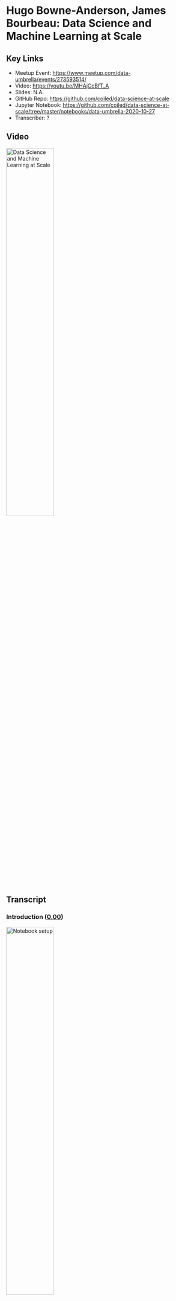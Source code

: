 # Hugo Bowne-Anderson, James Bourbeau:  Data Science and Machine Learning at Scale

## Key Links
- Meetup Event:  https://www.meetup.com/data-umbrella/events/273593514/
- Video:  https://youtu.be/MHAjCcBfT_A
- Slides:  N.A.
- GitHub Repo:  https://github.com/coiled/data-science-at-scale
- Jupyter Notebook:  https://github.com/coiled/data-science-at-scale/tree/master/notebooks/data-umbrella-2020-10-27 
- Transcriber:  ?

## Video
<a href="http://www.youtube.com/watch?feature=player_embedded&v=MHAjCcBfT_A" target="_blank">
  <img src="http://img.youtube.com/vi/MHAjCcBfT_A/0.jpg"
       alt="Data Science and Machine Learning at Scale" width="50%" />
</a>
    
## Transcript

### Introduction (<a href='https://youtu.be/MHAjCcBfT_A'>0.00</a>)

<a href="https://youtu.be/MHAjCcBfT_A?t=1">
  <img src="https://github.com/CeeThinwa/event-transcripts/blob/patch-1/images/v16/v16t0.00.JPG"
       alt="Notebook setup" width="50%" /></a>

**Reshama**:

Okay - hello and welcome to Data Umbrella's webinar for October; so I'm just going to go over the agenda, I'm going to do a brief introduction then there will be the workshop by Hugo and James and you can ask questions along the way in the chat or - actually the best place to ask questions is the Q&A and there's an option to upvote as well. So yeah; asking the Q&A - if you happen to post it on the chat by mistake I can also transfer it over to Q&A so that would be fine too and this webinar is being recorded.

Briefly about me: I am a statistician and data scientist and I am the founder of Data Umbrella; I am on a lot of platforms as @reshamas so feel free to follow me on Twitter and LinkedIn. We have a code of conduct; we're dedicated to providing a harassment-free experience for everyone; thank you for helping to make this a welcoming, friendly professional community for all and this code of conduct applies to the chat as well. So our mission is to provide an inclusive community for underrepresented persons in data science and we are an all-volunteer-run organization.

You can support Data Umbrella by doing the following things: you can follow our code of conduct and keep our community a place where everybody wants to keep coming to, you can donate to our open collective and that helps to pay meet-up dues and other operational costs and you can check out this link here on GitHub - we have this new initiative where all the videos are being transcribed and... so it's to make them more accessible - so we take the YouTube videos and we put the raw there and so we've had a number of volunteers help us transcribe it; so feel free to check out this link and maybe if you do this video, maybe the two speakers will follow you on Twitter; I can't promise anything but it's possible.

Data Umbrella has a job board and it's at jobs.dataumbrella.org and once this gets started I'll put some links in the chat. The job that we are highlighting today is the machine learning engineer job by Development Seed and Development Seed is based in Washington DC and Lisbon, Portugal and they do - I'm going to go to the next slide - what they do is they're doing social good work and so they're doing for instance, mapping elections from Afghanistan to the U.S, analyzing public health and economic data from Palestine to Illinois and leading the strategy and development behind data for World Bank and some other organizations and I will share a link to their job posting in the chat as well as soon as I finish this brief introduction.

Check out our website for resources - there's a lot of resources on learning Python and R, also for contributing to open source, also for guides on accessibility and responsibility and allyship. We have a monthly newsletter that goes out towards the end of the month and it has information on our upcoming events - we have two great events coming up in November and December on open source so subscribe to our newsletter to be in the know. We are on all social media platforms as Data Umbrella; Meetup is the best place to join to find out about upcoming events, our website has resources, follow us on Twitter, we also share a lot of information on LinkedIn, and if you want to subscribe to our YouTube channel we record all of our talks and post them there within about a week of the talk so it's a good way to get information.

Okay and now we are ready to get started. So I will hand it over to - put myself on mute - and I will hand it over to Hugo and James and let you take over.

**Hugo:**

Thank you all for joining I just want to thank Reshama, Christina and and everyone else who tire - all the tireless effort that - that goes into putting these meet-ups and these online sessions together. I think one thing I want to say is actually the last in-person workshop I gave - either at the end of February or early March was Data Umbrella's inaugural tutorial and meetup if I recall correctly - on Bayesian thinking and hacker statistics and simulation and that type of stuff, so it's just wonderful to be back particularly with my colleague and friend James. We're building really cool distributed data science products at Coiled - we'll say a bit about that but we'll do some introductions in a bit.

### How to access and set up notebooks used in the webinar (<a href='https://youtu.be/MHAjCcBfT_A?t=300'>05:00</a>)

<a href="https://youtu.be/MHAjCcBfT_A?t=300">
  <img src="https://github.com/CeeThinwa/event-transcripts/blob/patch-1/images/v16/v16t05.00.JPG"
       alt="Notebook setup" width="50%" /></a>
       
**Hugo:**

I just wanted to get you all accustomed to - it was February, thank you Reshama. We're working with Jupyter notebooks in a GitHub repository - the repository is pinned to the top of the chat. This is what it looks like (scrolling down the repository homepage) - these are all the files; this is the file system.

Now we use something called Binder which is a project, out of and related to Project - Project Jupyter which provides infrastructure to run notebooks without any local installs. So there are two ways you can you can code along on this tutorial; the first is - and i won't get you to do this yet - is to launch Binder. The reason I won't get you to do that yet is because once you launch it we have 10 minutes to start coding or the Binder session times out - I've been burnt by that before, actually several times - I'm surprised I even remembered it this time. The other thing you can do is install everything locally by cloning the repository, downloading Anaconda, creating a Conda environment - if you haven't done that, I suggest you do not do that now - and you launch - launch the Binder. James is going to start by telling us a few things about about Dask and distributed computing in general.

My question for you James is: if we get people to launch this now, will we get to execute a cell - code cell in 10 minutes?

**James:**

I would... let's hold off for now maybe..

**Hugo:**

Yep.

**James:**

Maybe I'll indicate when we should launch Binder.

**Hugo:**

Okay, fantastic.

**James:**

Cool um and just for reference -

**Hugo:**

So -

**James:**

What I'm looking at right now is the GitHub repository on your browser...

**Hugo:**

Yes.

**James:**

Okay.

**Hugo:**
Exactly. So I will not launch Binder now - I will not get you to now... I've - I'm doing this locally... (highlights notebook located in `localhost` onscreen) and we see that I'm in notebook zero, and if you want to actually have a look at this notebook before launching Binder, it's in the (highlights notebook location in GitHub onscreen) *Notebooks Data Umbrella...* subdirectory  (clicks notebook location in GitHub onscreen) and it's (highlights notebook location in GitHub onscreen) notebook zero and we're going to hopefully make it through the overview then (highlights notebook location in GitHub onscreen) chatting about Dask - Dask *delayed* and - and (highlights notebook location onscreen) *dataframe* and (highlights notebook location onscreen) *machine learning*.

Great so we have... Hashim has said you could open in VS Code as well; you could - I mean, that would require all your local installs and that type of stuff as well but we're to introduce me and James; we work at Coiled where we build products for distributed computing infrastructure. As we'll see one of the big problems with like bursting to the cloud is all the like Kubernetes, AWS, Docker stuff, so we build a one-click host of deployments for Dask but for data science and machine learning in general. James maintains Dask along with Matt - Matt Rocklin who created Dask with a team - people who were working with Continuum, Anaconda at the time - and James is a software engineer at Coiled and I run Data science evangelism, Marketing, work on a bunch of product stuff as well, wear a bunch of different hats occasionally; there are many ways to think about distributed compute and how to do it in Python. We're going to present - hey James, you're muted -

**James:**

I'm taking it I went away based on what I see in the chat...

**Hugo:**

You did, you did but now we're back; I've introduced you, I've introduced me, I've mentioned that there are many ways to do distributed compute in the Python ecosystem and we'll be
chatting about one called Dask and maybe I'll pass to you in a second but I'll say one thing that I really like about - my background isn't in distributed compute my background's in
Pythonic data science. When thinking about bursting to larger data sets and larger models, there are a variety of options. The thing that took me, attracted me to Dask - originally.
I saw Cameron's note  "The ghosts in the machine aren't playing nice tonight I think that ain't that the truth" - is that Dask plays so nicely with the entire Py data ecosystem so as we'll see if you want to write Dask code for dataframes - Dask DataFrames - it really mimics your Pandas code; same with Numpy, same with Scikit-learn - okay? And the other thing is Dask essentially runs the Python code under the hood so your mental model of what's happening is - actually corresponds to the code being executed. Okay.. now I'd like to pass over to James but it looks like he's disappeared again -

**James:**

I'm still here if you can hear me, I've just turned my camera off.

**Hugo:**

Oh yeah! Okay great.

**James:**

I'm gonna turn my camera... hopefully that will help, yeah -

**Hugo:**

And I might do, do the same for bandwidth, bandwidth issues so if you want to jump in and talk about Dask at a high level, I'm sharing my screen and we can scroll through (scrolls through notebook located at `localhost`).

### An overview of Dask (<a href='https://youtu.be/MHAjCcBfT_A?t=590'>09:50</a>)

<a href="https://youtu.be/MHAjCcBfT_A?t=590">
  <img src="https://github.com/CeeThinwa/event-transcripts/blob/patch-1/images/v16/v16t09.50.JPG"
       alt="Notebook setup" width="50%" /></a>

**James:**

Yeah that sounds great. So that's sort of - a nutshell - you can think of it as being composed of two main... well, components.

<a href="https://youtu.be/MHAjCcBfT_A?t=610">
  <img src="https://github.com/CeeThinwa/event-transcripts/blob/patch-1/images/v16/v16t10.10.JPG"
       alt="Dask components" width="50%" /></a>

The first we call collections; these are the user interfaces that you use to actually construct a computation you would like to compute in parallel or on distributed hardware. There are a few different interfaces that Dask implements... for instance, there's Dask Array for doing nd array computations, there's Dask DataFrame for working with tabular data... you can think of those as like - Dask Array as a parallel version of Numpy, Dask DataFrame as a parallel version of Pandas and so on. There are also a couple other interfaces that we'll be talking about; Dask delayed for instance - we'll talk about that today - we'll also talk about the Futures API; those are sort of for lower level custom algorithms, in sort of paralyzing existing - existing code. The main takeaway is that there are several sort of familiar APIs that Dask implements and that we'll use today to actually construct your computation. So that's the first part of Dask - it is these Dask collections - you then take these collections, set up your steps for your computation and then pass them off to the second component which are Dask schedulers and these will actually go through and execute your computation potentially in parallel.

There are two flavors of schedulers that Dask offers. The first - is a - are called single machine schedulers and these just take advantage of your local hardware they will spin up a a local thread or process pool and start submitting tasks in your computation to to be executed in parallel either on multiple threads or multiple processes. There's also a distributed scheduler - or maybe a better term for... would actually be called the advanced scheduler because it works well on a single machine but it also scales out to multiple machines, so for instance as you'll see later we will actually spin up a  distributed scheduler that has workers on remote machines on AWS so you can actually scale out beyond your local resources like say what's on your laptop. (Scrolls through notebook located at `localhost`) Kind of scrolling down then to the image of the cluster we can see the main components of the distributed scheduler -

**Hugo:**

And James, I might get people to spin up the Binder now because we're going to execute codes-

**James:**

Yeah... now is a good point. Yep -

**Hugo:**

So just - here's a quick break point before you know... a teaser for schedulers and what's happening there. I'll ask you to - in the repository there's also the link to the binder; click on launch binder (right-clicks the link), i'm going to open it in a new tab and what this will create is an environment in which you can just execute the code in - in the notebooks okay... (displays the opened tab at *mybinder.org* where `coiled/data-science-at-scale/master` repository is loading) so hopefully by the time we've gotten - gone through this section, this will be ready to start executing code. So if everyone wants to do that - to code along... otherwise just watch - or if you're running things locally, also cool; thanks James.

#### An illustration of a distributed scheduler (<a href='https://youtu.be/MHAjCcBfT_A?t=780'>13:00</a>)

<a href="https://youtu.be/MHAjCcBfT_A?t=780">
  <img src="https://github.com/CeeThinwa/event-transcripts/blob/patch-1/images/v16/v16t13.04.JPG"
       alt="Scheduler" width="50%" /></a>

**James:**

Yeah, yeah no problem, thank you. So - so yeah, looking at the image for the distributed scheduler; we're not gonna have time to go into the... a lot of detail about the distributed scheduler in this workshop so - but we do want to provide at least a high level overview of the, the different parts and components of the distributed scheduler.

So the first part I want to talk about is in the diagram what's labeled as a client. So this is the user facing entry point to a cluster; so um wherever you are running your python session... that could be in a jupiter lab session - like we are here, that could be in a python script somewhere... you will create and instantiate a client object that connects to the second component which is the Dask scheduler.

So each Dask cluster has a single scheduler in it that sort of keeps track of all of the state - for all of the - the state of your cluster and all the tasks you'd like to compute; so from your client you might start submitting tasks to the cluster... the scheduler will receive those tasks and compute things like all the dependencies needed for that task like say you're implementing - you say you want to compute Task C, but that actually requires first you have to compute Task B and Task A - like there are some dependency structures there; it'll compute those dependencies as well as keep track of them. It'll also communicate with all the workers to understand what worker is working on which task and as space frees up on the workers it will start farming out new tasks to compute to the workers.

So in this particular diagram there are three Dask distributed workers here; however, you can have as you can have thousands of workers if you'd like. So the workers are the things that actually compute the tasks. They also store the results of your tasks and then serve them back to you in the client. The scheduler basically manages all the state needed to perform the computations and you submit tasks from the client. So that's sort of a quick whirlwind tour of the different components for the distributed scheduler and at this point I think it'd be great to actually see - see some of this in action... Hugo, would you like to take over?

### Dask in action (<a href='https://youtu.be/MHAjCcBfT_A?t=915'>15:14</a>)

<a href="https://youtu.be/MHAjCcBfT_A?t=915">
  <img src="https://github.com/CeeThinwa/event-transcripts/blob/patch-1/images/v16/v16t15.23.JPG"
       alt="Dask in action" width="50%" /></a>

**Hugo:**

Absolutely. Thank you for that wonderful introduction to Dask and and the schedulers in particular and we are going to see that with Dask in action. I'll just note that this tab in which I launched the binder, is up and running - if you're going to execute code here, click on *notebooks*, click on *data umbrella* and then go to the *overview* notebook and you can drag around (drags one of the three dashboards displayed). We'll see the utility of these - these dashboards in a second but you can, you know drag your stuff around to - to make - you know, however you want to - want to structure it and then you can execute code in here. I'm not going to do that,  I'm going to do this locally at the moment (opens notebook at `localhost`); but just to see Dask in action to begin with, I'm going to - I'm actually going to restart kernel and clear my outputs - so I'm going to import from Dask distributed, the client, the - sorry the other thing I wanted to mention is we made a decision around content for this.

We do have a notebook that we - we love to teach on schedulers but we decided to switch it out for machine learning for this workshop in particular; we are teaching a similar although distinct workshop at PyData Global so we may see some of you there in which we'll be going more in depth into schedulers as well, so if you want to check that out definitely do so. We instantiate the client which as James mentioned is kind of what we work with as the user to submit our code. So that will take - take a few seconds... okay it's got a port in use so it's going - going elsewhere. What I'll just first get you to notice is that it tells us where our dashboard is - and we'll see those tools in a second - tells us about our cluster that we have four workers, eight cores, between eight and nine gigs(gigabytes) of - of RAM... okay?

Now this is something I really love about Dask, all the diagnostic tools - if I click on the little Dask thing here (clicks on the Dask icon in the leftmost panel) and (navigates to the binder) we've modified the binder so that - that exists there as well. We can see (clicks on the Dask icon) - i'll hit search (clicks on search icon within the pop-up menu from the Dask icon) and it should - (search result displays the same port as the port that is the output from the scheduler on the notebook) that now corresponds to the - the scheduler. Now i want to look at the task stream (clicks on the `TASK STREAM` button within the pop-up menu from the Dask icon, placing the Dask Task Stream dashboard to the right) which will tell us in real time what's happening; i also want to look at the (clicks on the `CLUSTER MAP` button within the pop-up menu from the Dask icon, placing the Dask Cluster Map dashboard just below the Dask Task Stream dashboard that is positioned to the right) cluster map.

So we see here - this is already really cool - we've got all of our workers around here (moves cursor around a small dashboard below the Dask icon pop-up menu) and our scheduler - scheduler there and when we start doing some compute we'll actually see information flowing between these... and the other thing maybe... I'll yeah... I'll include a little progress (clicks on the `PROGRESS` button within the pop-up menu from the Dask icon, placing the Dask Progress dashboard to the right of the Dask Cluster Map dashboard) and that can be an alternate tab to... ask... I'm wondering perhaps I also want to include something about the workers (clicks on the `WORKERS` button within the pop-up menu from the Dask icon, placing the Dask Workers dashboard between the Dask Cluster Map and the Dask Progress dashboards).

Yeah, okay... great. So we've got a bunch of stuff that's - that's pretty interesting there and so the next thing I'm going to do... we've got a little utility file (highlights code cell containing `%run prep.py -d flights`) which downloads some of the data and this is - what it does is if you're in Binder it downloads a subset of the data; if you're anywhere else it downloads a larger set. For this particular example we're dealing with a small data set - you see the utility of Dask and distributed compute when it generalizes to larger data sets, but for pedagogical purposes we're going to sit with a smaller data set so that we can actually run - run the code: there's a trade-off there. So actually, that was already downloaded it seems but you should all see it download... I'm actually going to run that in the binder just to - you should start seeing `Downloading nyc flights dataset... done`, `Extracting`... `Creating json data` etc.

Okay now what we're going to do is we're going to read in this data as a Dask DataFrame - and what I want you to notice is that it - really, the Dask code mimics Pandas code,  so instead of `pd.read_csv()` we've got `dd.read_csv()`. We've got, you know, this is the file path - the first argument; we're doing some parse date, setting some data types... okay? We've got a little  wild card regular expression there to - to join - to do a bunch of them... and then we're performing a `groupby`... okay? So we're grouping by the origin of these flights - flight data, we're looking at the the mean departure delay group(ed) by origin... the - the one difference i want to make clear is that in Dask we need a `.compute()` method; that's because Dask performs lazy computation - it won't actually do anything, because you don't want it to do anything on really large data sets until you explicitly tell it - tell it to compute.

So i'm going to execute this now (runs code cell) and we should see some information transfer between the scheduler and the workers and we should see tasks starting - starting to be done, okay? So moment of truth... fantastic (code cell displays output, the clusters show lines moving among them, the task stream creates a sort of bar graph and the code cell stops running) so we call this a pew pew plot because we see pew! pew! pew! We saw a bunch of data transfer happening between them (the clusters)... these are all our calls and we can see tasks happening... it tells us what tasks there are. We can see that most of the time was spent reading reading CSVs (highlights `read csv` in task graph), then we have some groupbys on chunks and - and that type of stuff (highlights task in task graph). So that's a really nice diagnostic tool to see what most of your work is - is actually doing under Dask Workers you can see memory used, `CPU use`, more fine-grained examples there. So I - I'd love to know if, in the Q&A, I'm going to ask... Were you able to execute this code?... and if you were in Binder just a thumb up, a vote would be - no - would be fantastic; much appreciated.

So as we've mentioned I just wanted to say a few things about tutorial goals: the goal is to cover the basics of Dask and distributed compute; we'd love for you to walk away with an understanding of when to use it, when to not, what it has to offer; we're going to be covering the basics of Dask Delayed, which, although not immediately applicable to data science, provides a wonderful framework for thinking about Dask - how Dask works and understanding how it works under the hood; then we're going to go into Dask DataFrames and then machine learning hopefully. Due to the technical considerations with... we've got less time than - than we thought we would but we'll definitely do the best we can. We may have less time to do exercises - so we've had two people who were able to execute this code... if you - if you tried to execute it in Binder and were not able to, perhaps post that in the Q&A - but we also have several exercises and I'd like you to take a minute just to do this exercise.

The i- I'm not asking you to do this because I want to know if you're able to print `hello world` - I'm essentially asking you to do it so you get a sense of how these exercises work. So if you can take 30 seconds to print `hello world` then we'll - we'll move on after that, so just take 30 seconds now - and it seems like we have a few more people who were able to execute code which - which was great... okay, fantastic. So you will put your solution there for some reason I have an extra cell here so i'm just going to clip that (deletes blank code cell) and to see a solution uh i'll just get you to execute this cell (highlights a code cell containing `%load solutions/overview.py`) and it provides the solution and then we can execute it and compare it to the the output of what you had, okay? 'Hello world.'

### Working directly from the cloud with Coiled (<a href='https://youtu.be/MHAjCcBfT_A?t=1401'>23:21</a>)

<a href="https://youtu.be/MHAjCcBfT_A?t=1401">
  <img src="https://github.com/CeeThinwa/event-transcripts/blob/patch-1/images/v16/v16t23.23.JPG"
       alt="Working with Coiled" width="50%" /></a>

**Hugo:**

So as as we saw, I've done all this locally, you may have done it on Binder... there is an option to work directly from the cloud and I'll - I'll take you through this - there are many ways to do this. As I mentioned we're working on one way with Coiled and I'll explain the rationale behind that in - in a second but I'll show you how easy it is to get a cluster up and running on - on AWS without even interacting with AWS for free, for example; you can follow along by signing into Coiled cloud. To be clear, this is not a necessity and it does involve you signing up to our product, so i just wanted to be absolutely transparent about that; it does not involve any credit card information or anything along those lines and in my opinion it does give a really nice example of how to run stuff on the cloud. To do so you can sign in at <a href='https://cloud.coiled.io/'>cloud.coiled.io</a> you can also `pip install coiled` and then do authentication; you can also spin up this - this hosted Coiled notebook (clicks <a href='https://cloud.coiled.io/jobs/coiled/quickstart'>link</a> on notebook), so I'm going to spin that up now and I'm going to post that here... actually yep, I'm gonna post that in the chat if you - let me get this right - if you've - if you've never logged in to Coiled before it'll ask you to sign up using Gmail or GitHub so feel free to do that if you'd like; if not that's also also cool, but I just wanted to be explicit uh about that.

The reason I want to do this is to show how Dask can be leveraged to do work on really large data sets; so you will recall that i had between eight and nine gigs of RAM on my local system - oh wow Anthony says, "On iPad, unable to execute on Binder," incredible... I don't have a strong sense of how Binder works on iPad; I do know that I was able to - to check - to use a binder on my iPhone several years ago on my way to Scipy doing code review for someone - for Eric Maher i think, for what that - that's worth... but back to this, we have this NYC taxi dataset which is over 10 gigs - it won't even - I can't even store that in local memory - I don't have enough RAM to store that. So we do need, either to do it locally in an out of core mode of some sort or we can we can burst to the cloud - and we're actually going to burst to the cloud using - using coiled; so the notebook is running here (navigates to the Coiled page) for me and - but - I'm actually gonna do it from my local - local notebook (navigates to JupyterLab loading the notebook hosted in Coiled) but you'll see... and once again feel free to code along here... it's spinning up a notebook and James who is - is my co-instructor here is to be - I'm, I'm so grateful all the work is done on our notebooks in Coiled - you can launch the cluster here and then analyze the entire... over 10 gigs of data there... I'm going to do it here (navigates to the notebbok in `localhost`).

So to do that, I import Coiled and then I import the Dask distributed stuff (highlights code cell) and then I can create my own software environment (highlights next code cell), cluster configuration (highlights next code cell) - I'm not going to do that because the standard Coiled cluster configuration software environment (highlights next code cell) works. Now i'm going to spin up a cluster (highlights and runs next code cell) and instantiate a client.

Now because we're spinning up a cluster in - in the cloud, it'll take - it'll take - a minute - a minute or two... enough time to make a cup of coffee but it's also enough time for me to just talk a bit about why this is important and there are a lot of a lot of good - good people working on - on similar things... but part of the motivation here is that if you want to... you don't always want to do distributed data science, okay? First I'd ask you to look at - instead of using Dask, if you can optimize your Pandas code, right? Second I'd ask, if you've got big datasets - it's a good question - do you actually need all the data?

So I would - if you're doing machine learning, plot your learning curve; see how accurate... see how your accuracy or whatever your metric of interest is improves as you increase the amount of data - right? - and if it plateaus before you get to a large data size then you may as well, most of the time, use your small data; see if sub-sampling can actually give you the results you need. See if you can get a bigger, bigger - access to a bigger machine so you don't have to burst to the cloud; but after all these things if you do need to burst - burst to the cloud, until recently you've had to get an AWS account, you've had to, you know, set up containers with Docker and/or Kubernetes and do all of these kind of - I suppose - DevOpsy software engineering foo stuff which, which if you're into that I - I absolutely encourage you - encourage you to do that... but a lot of working data scientists aren't paid to do that and don't necessarily want to. So that's something we're working on, is thinking about these kind of one-click hosted deployments so you don't have to do all of that; having said that I very much encourage you to try doing that stuff if - if you're interested.

We'll see that the - the cluster has just been created and what I'm going to do, we see that - oh I'm sorry, I've done something funny here... I'm - I'm referencing the previous client, aren't I James?

**James:**

Yeah it looks like you should go ahead and connect a new client to the Coiled cluster -

**Hugo:**

and... 

**James:**

making sure not to re-execute the cluster creation because -

**Hugo:**

Yeah, exactly. So, would that be... how would I... what's the call here?

**James:**

I would just open up a new cell and say `client = Client` and then pass in the cluster, like `(cluster)` (typing the code `client = Client(cluster)` in a new cell)... yeah -

**Hugo:**

Great... okay, fantastic - and what we're seeing is a slight version... this (highlights code cell output) - we don't need to worry about this; this is essentially saying that
the environment on the cloud mis- is there's a slight mismatch with my, with my local environment; we're fine with that. I'm going to look here - for a certain reason the - the dashboard isn't quite working here at the moment. James would you suggest i just click on this and open a new

**James:**

Yeah... click on the ecs dashboard link (in the code output)

**Hugo:**

Oh yes, fantastic... so... yep, there's some bug with the local dashboards that we're - we're currently - currently working on but what we'll see now... just a sec, I'm going to remove all of this (closes all previously opened dashboards and the Dask icon popup menu) - we'll see now that I have access to 10 workers, I have access to 40 cores and I have access to over 170 gigs of memory (resizes window containing notebook on `localhost` to show Dask dashboards at the ecs link mentioned earlier lying to the right)... okay, so now I'm actually going to import this data set (highlights and runs code cell in notebook on `localhost`) and it's the entire year of data from 2019, and we'll start seeing on - on the diagnostics all the, all the processing happening, okay? So... actually, not yet because we haven't called compute (i.e. added `.compute()` to the `dd.read_csv()` function)... okay, so it's done this lazily, we've imported it - it shows kind of like Pandas when you show a dataframe, the column names and data types - but it doesn't show the data because we haven't loaded it yet; it does tell you how many partitions it is. So essentially - and we'll see this soon - Dask DataFrames correspond to collections of Pandas DataFrames so there are really 127 Pandas DataFrames underlying this Dask DataFrame.

So now i'm going to do the compute - well I'm going to set myself up for the computation to do a group by passenger count and look at the mean tip (runs code cell) - now that took a very small amount of time; we see the ipython magic timing there because we haven't computed it - now we're actually going to compute (runs next code cell) - and James if you'll see in the chat, Eliana said her Coil-Coiled authentication failed; I don't know if you're able to to help with that but if you are, that would be great... and it may be difficult to debug in - but look; as we see, we have the task stream now and we see how many - you know we've got 40 cores working together, we saw the processing, we saw the bytes stored - it's over 10 gigs as I said - and we see we were able to do our basic analytics. We were able to do it on a 10 plus gig dataset in - in 21.3 seconds which is pretty - pretty exceptional. If any - any code-based issues come up and they're correlated in particular... so if you have questions about the code execution please ask in the Q&A not in the chat because others cannot vote it and I will definitively prioritize questions on technical stuff particularly ones that up- that are upvoted; but yeah, I totally agree thanks - thanks very much.

### Working with Dask DataFrames (<a href='https://youtu.be/MHAjCcBfT_A?t=1963'>32:43</a>)

<a href="https://youtu.be/MHAjCcBfT_A?t=1963">
  <img src="https://github.com/CeeThinwa/event-transcripts/blob/patch-1/images/v16/v16t32.49.JPG"
       alt="Working with Dask DataFrames" width="50%" /></a>

**Hugo:**

So yeah... let's jump into - into Dask DataFrames (opens notebook two at `localhost`). So of course we write here that in the last exercise we used Dask Delayed to parallelize loading multiple csv files into a Pandas DataFrame. We're not - we - we haven't done that but you can definitely go through and have a look at that - but I think perhaps even more immediately relevant for a data science crowd and an analytics crowd is - which is what I see here from the reasons people - people have joined - is jumping into Dask DataFrames, and as I said before a Dask dataframe really feels like a Pandas dataframe, but internally it's composed of many different - different dataframes. This is one - one way to think about it, that we have all these Pandas dataframes and the collection of them is a Dask dataframe - and as we saw before they're partitioned. We saw when we loaded the taxi dataset in the Dask dataframe was 127 partitions right? Where each partition was a normal Panda - Pandas dataframe and they can live on disk as they did, early in the first example - Dask in action - or they can live on other machines as when I spun up a coiled cluster and and did it on - on AWS.

Something I love about Dask's dataframes - I mean I rant about this all the time - it's how... it's the Pandas API and - and Matt -Matt Rocklin actually has a post on - on the blog called "A brief history of Dask" in which he talks about the technical goals of Dask but also talks about a social goal of Dask which in Matt's words is to "invent nothing"; he wanted and the team wanted the Dask API to be as comfortable and familiar for users as possible and that's something  really appreciate about it.

So we see we have element - *elementwise operations*, we have the - our favorite - *row-wise selections*, we have *loc*, we have the *common aggregations*, we saw *groupby*s before, we have *is in*s, we have *datetime string accessors*. Oh James! We forgot to - I forgot to edit this and I -it should be *groupby* - I don't know what - what a *froupby* is but that's something... we'll make sure the next iteration to - to get it right; at least we've got it right there and in the code, but have a look at the Dask dataframe API docs to check out what's happening, and a lot of the time Dask dataframes can serve as drop in replacements for Pandas dataframes.

The one thing that I just want to make clear as I did before, is that you need to call `compute()` because of the lazy - lazy compute property of Dask. So this is wonderful to talk about when to use Dask dataframes. So if your data fits in memory use Pandas; if your data fits in memory and your code doesn't run super quickly I wouldn't go to Dask, I'd try to - I'd do my best to optimize my Pandas code before trying to get gains - gains and efficiency; but Dask itself becomes useful when the dataset you want to analyze is larger than your machine's RAM, where you normally run into memory errors and that's what we saw with the taxicab example. The other example that we'll see when we get to machine learning is you can do machine learning on a small dataset that fits in memory but if you're building big models or training over like a lot of different hyperparameters or different types of models, you can you can parallelize that using - using Dask. So there is, you know - you want to use Dask perhaps in the big data or medium to big data limit as we see here, or in the medium to big model limit where training, for example, takes and takes a lot of time, okay?

So without further ado let's get started with Dask dataframes; (highlights a code cell containing `%run prep.py -d flights`) you likely ran this preparation file (runs code cell) to get the data in the previous notebook but if you didn't execute that... now we're going to (highlights a code cell containing `import os`) get our file names by doing - (runs code cell) doing a few joins and we see our file is a string *data*, *nyc*, *flights*, a *wildcard*, - to access all of them - *.csv* and we're going to import our Dask `dask.dataframe` and read in (highlights a code cell containing `dd.read_csv()`) our dataframe, parsing some dates, (runs code cell) setting some - setting some data types, okay? I'll execute that ... we'll see we have 10 partitions... as we noted before, if this was a Pandas dataframe we'd see a bunch of entries here; we don't, we see only the column names and the data types of the columns and the reason is, as we've said it explicitly here, is the representation of the dataframe object contains no data, it's done - Dask has done enough work to read the start of the file so that we know a bit about it, some of the important stuff and then infer the column types and column names and data types, okay?... but we don't - once again we don't - let's say we've got 100 gigs of data, we don't want to like do this call and suddenly it's reading all that stuff in and doing a whole bunch of compute until we explicitly tell it to, okay?

(Highlights a code cell containing `df.columns`) Now this is really cool... if you know a bit of Pandas you'll know that you can there's an attribute `columns` which (runs code cell) prints out - it's well... it's actually the columns form an index, right?... the pandas index object - and we get the - we get the column names there... cool! Pandas in Dask form. (Highlights a code cell containing `df.dtypes`) We can check out the data types as well as we would in Pandas we see we've got some *int*s for the day of the week, we've got some *float*s for departure time, - maybe we'd actually prefer that to be, you know, a date time at some point - we've got some objects which generally are the most general o-objects so generally strings... so that's all Pandas-y type stuff. In addition Dask dataframes have an attribute, `npartitions`  (highlights a code cell containing `df.npartitions`) which tells us the number of partitions and we saw before that that's 10, so i'd expect to see 10 here... (runs code cell) Hey, look at that.

Now this is something that we talk about a lot in the *delayed* notebook is really the task graph (highlights a code cell containing `df.visualize()`) - and i don't want to say too much about that - but really it's a visual schematic of - of the order in which different types of compute happen, okay? (runs code cell) ... and so the task graph for `read.csv` tells us what happens when we call compute and essentially it reads csv 10 ten times, zero indexed of course - because Python, reads csv ten different times into these ten different Pandas - Pandas dataframes and if there were `groupby`s or stuff after that we'd see them happen in - in the - in the graph there and we may see an example of this in a second. So once again (highlights a code cell containing `df.head()`) as with Pandas um we're going to view the the head of the dataframe, great, and we see a bunch of stuff... you know we - we see the first - first five rows.
I'm actually (changes code in cell from `df.head()` to `df.tail()`) also gonna - gonna have a look at the - the tail, (re-runs code cell) the final five rows. That may take longer, because it's accessing the the final - I - I - there's a joke and it may not even be a joke, how much data analytics is actually biased by people looking at the first five rows before actually, you know interrogating the data more - more seriously. So how would all of our results look different if... if our files were ordered in - in a different way that's another conversation for - a more philosophical conversation - for another time.

### Computations with Dask DataFrames (<a href='https://youtu.be/MHAjCcBfT_A?t=2437'>40:37</a>)

<a href="https://youtu.be/MHAjCcBfT_A?t=2437">
  <img src="https://github.com/CeeThinwa/event-transcripts/blob/patch-1/images/v16/v16t40.37.JPG"
       alt="Computations with Dask DataFrames" width="50%" /></a>

**Hugo:**

So now i want to show you some computations with Dask dataframes, okay? So since Dask dataframes implement a Pandas-like API, we can just write our familiar Pandas codes. So, I want to look at the column,(highlights a code ceell containing `max_delay`) departure delay and look at the maximum of that column; I'm going to call that `max_delay`. So you can see we're selecting the column and then applying the max method as we would (runs code cell) with Pandas. Oh what happened there? Gives us some Dask scalar series... and what's happened is we haven't called compute, right? So it hasn't actually done the compute yet.

We're going to do compute but first we're going to visualize the task graph like we did here (highlights a previous code cell) and let's try to reason what the task graph would look like, right? So the task graph first is going to read in all of these things, and then it'll probably perform this selector on each of these different pandas data frames comprising the Dask dataframe, and then it will compute the max of each of those and then do a max on all those maxes, I think (runs current code cell) - that's what I would assume is happening here... great. So that's what we're - what we're doing we're reading this; so we read the first - perform the first *read-csv* get this Dask dataframe, *getitem* i think is that selection, then we're taking the *max* - we're doing the same for all of them, then we take all of these *max*s and aggregate them and then take the max of that, okay? So that - that's essentially what's happening when I call compute (highlights a code cell containing `%time max_delay.compute()`) which i'm going to do now (runs code cell). Moment of truth... okay! So that took around eight seconds and it tells us the max and I-I'm sorry? (Clicks on the Dask icon) Let's - let's just get out some of our dashboards up as well... (scrolls up the notebook)

**James:**

I think in this notebook we are using the single machine scheduler, Hugo. So i don't think there is a dashboard to be seen.

**Hugo:**

Exactly. Yeah thank you for that - that - that catch, James... great. It's even better. James, we have a question around using Dask for reinforcement learning. Can you - can you speak to that?

**James:**

Yeah so it depends on... this - I mean yeah, short answer yes you can use Dask to train reinforcement learning models. So there's a package that Hugo will talk about called Dask-ML that we'll see in the next notebook, for distributing machine learning, that parallelizes and and distributes some existing models using Dask. So for instance things like random forces - forest inside Scikit-Learn... so - so yes you can use Dask to do distributed training for models. I'm not actually sure if Dask-ML implements any reinforcement learning models in particular, but that is certainly something that - that can be done.

**Hugo:**

Yeah and I'll - I'll build on that by saying we are about to jump into machine learning... I don't think - as James said I don't think there's reinforcement learning, explicitly, that - that one can do, but you of course can use the Dask scheduler yourself to, you know, to distribute any reinforcement learning stuff you - you have as well... and that's actually another - another point to make, that maybe James can speak to a bit more. It's that the Dask team of course built all of these high-level collections and Dask arrays and Dask dataframes and were pleasantly surprised when you know, maybe even up to half the people using Dask came in all like, we love all that but we're going to use the scheduler for our own bespoke use cases, right?

**James:**

Yeah, exactly. Yeah... the original intention was to like make basically a numpy - like a parallel numpy, so that was like the Dask array stuff like run - run numpy in parallel on your laptop... and - and yeah. So in order to do that we ended up building a distributed scheduler which sort of does arbitrary Dask computations; so not just things like, you know, parallel numpy, but really whatever you'd like to throw at it and it turns out that ended up being really useful for people... and so yeah, now people use that sort of on their own, just using the distributed scheduler to do totally custom algorithms (Hugo opens the machine learning notebook at `localhost`) in parallel. In addition to these like nice collections, like you saw, Hugo presents the Dask dataframe API - is, you know, the same as the Pandas API... so there is this like familiar space you can use things, like the high-level collections, but you can also run whatever custom - like Hugo said, bespoke computations - you might have.

**Hugo:**

Exactly, and it's - it's been wonderful to see so many people - so many people do that and the first thing, as we'll see here, the first thing to think about is if - if you're doing lifestyle compute, if there's anything you can, you know, parallelize embarrassingly, as they say, right? So just - if you're doing a hyperparameter search, you just run some on one worker and some on the other, and there there's no interaction effect; so you don't need to worry about that as opposed to, if you're trying to do - you know, train on streaming data where you may require it all to happen on on on the same worker, okay? Yeah so even think about trying to compute the standard deviation of a - of a-a univariate data set, right?

In - in that case um you can't just send - you can't just compute the standard deviation on two workers and then combine the result in some - some way; you need to do something slightly - slightly more nuanced and slightly - slightly clever - more clever, I mean you still can actually in - in that case, but you can't just do it as naively as that... but - so, now we're talking about parallel and distributed machine learning, we have 20 minutes left so this is kind of going to be a whirlwind tour, but... you know, whirlwinds when safe, exciting and informative. I just want to make clear, the material in this notebook is based on the open source content from Dask's tutorial repository as there's a bunch of stuff we've shown you today. The reason we've done that is because they did it so well, so i just want to give a shout out to all the Dask contributors, okay?

### Parallel and Distributed Machine Learning (<a href='https://youtu.be/MHAjCcBfT_A?t=2834'>47:14</a>)

<a href="https://youtu.be/MHAjCcBfT_A?t=2834">
  <img src="https://github.com/CeeThinwa/event-transcripts/blob/patch-1/images/v16/v16t47.11.JPG"
       alt="Parallel and Distributed Machine Learning" width="50%" /></a>

**Hugo:**

So what we're going to do now is just break down machine learning scaling problems into two categories; just review a bit of Scikit-Learn in passing, solve a machine learning problem with single michelle - single Michelle? I don't know who she is but single michelle - wow. Single machine and parallelism with Scikit-Learn and Joblib then solve an l problem with - an ML problem with multiple machines and parallelism using Dask as well... and we won't have time to burst through the cloud - I don't think - but you can also play - play around with that, okay?

So as I mentioned before, when thinking about distributed compute, a lot of people do it when they have large data, they don't necessarily think about the large model limit and this schematic kind of speaks to that.

<img src="https://github.com/CeeThinwa/event-transcripts/blob/patch-1/images/v16/v16t48.24.JPG"
alt="Scaling Problems Visualization" width="25%" />

If you've got a small model that fits in RAM, you don't need to think about distributed compute; if your data size - if your data is larger than your RAM, so your computer's RAM-bound, then you want to start going to a distributed setting or if your model is big and CPU-bound such as like large-scale hyperparameter searches or like ensemble blended models of like machine learning algorithms... whatever it is and then of course we have the you know big data - big model limit where distributed compute in Dask is incredibly handy, as I'm sure you could imagine, okay?... and that's really what i've - what i've gone through here. A bird's-eye view of the strategies we think about... if it's in memory in the bottom left quadrant just use Scikit-Learn or your favorite ML library, otherwise known as Scikit-Learn - for me anyway. I was going to make a note about XG Boost but I - but I won't. For large models, you can use Joblib and your favorite Scikit-Learn estimator; for large datasets uh use our Dask-ML estimators so we're gonna do a whirlwind tour of Scikit-Learn in - in five minutes.

We're going to load in some data so we'll actually generate it, we'll import Scikit-Learn for our ML algorithm, create an estimator, and then check the accuracy of the model, okay? So once again I'm actually going to (selects Kernel from the Jupyter Notebook menu, then clicks on *Restart Kernel and Clear All Outputs*) clear all outputs after (Clicks *Restart* on the confirmation box) restarting the kernel... okay. So this is a utility function of Scikit-Learn to create some data sets (highlights a code cell containing `from sklearn.datasets import make_classification`), so I'm going to make a classification data set with four features and 10,000 samples (runs code cell) and just have a quick view, of some of it - so just a reminder on ML, `X` is the samples matrix um the size of `X` is the number of samples in terms of rows, number of features as columns, and then a feature or an attribute is what we're trying to predict essentially, okay? So `y` is the predictor variable which we're, we're - which we're... or the target variable which we're trying to predict. (Highlights and runs a code cell containing `y[:8]`)

So let's have a quick view of `y` - it's zeros and ones in in this case, okay? So, yep that's what i've said here; `y` are the targets, which are real numbers for regression tasks or integers for classification or any other discrete sets of values. No words about unsupervised learning at the moment; we're just going to support - we're going to fit a support vector classifier for this example. (Highlights a code cell containing `from sklearn.svm import SVC`) So let's just load the appropriate Scikit-Learn module (runs code cell); we don't really need to discuss what support vector classifiers are at the moment. Now, this is one of the very beautiful things about the Scikit-Learn API in terms of fitting the the model; we instantiate a classifier and we want to fit it to the features with respect to the target, okay? So the first argument is the features, second argument (highlights a code cell containing `estimator.fit(X, y)`) is the target (runs code cell) variable.

So we've done that; now I'm not going to worry about inspecting the learned features, I just want to see how accurate it was, okay?... and once we see how accurate it was - I'm not gonna do this - but then we can make a prediction, right?... using `estimator.predict` on a new - a new dataset. So this (highlights a code cell containing `estimator.score(X, y)`) estimator will tell us - so this score will tell us the accuracy and essentially that's the proportion or percentage or fraction of the results that were - that the estimator got correct, and we're doing this on the training dataset; we've just trained the model on this so this is telling us (runs code cell) the accuracy on the - on the training dataset, okay? So it's 90% accurate on the training dataset.

If you dive into this a bit more, you'll recognize that if we - we really want to know the accuracy on a holdout set or a test set - and it should be probably a bit lower - because this is what we use to fit it, okay... but all that having been said I expect, you know, if - if this is all resonating with you it means we can really move on to the distributed stuff in - in a second... but the other thing that-that's important to note is that we've trained it but a lot of model- a lot of estimators and models have hyperparameters that affect the fit but - you that - we need to specify up front instead of being learned during training. So you know there's a C parameter here, there's a - are we using shrinking or not? - so we specify those. (Highlights a code cell containing `estimator = SVC(C=0.00001, shrinking=False, random_state=0)`) We didn't need to specify them because there are default values but here we specify them, (runs code cell) okay?... and then (highlights a code cell containing `estimator.score(X, y)`) we're going to look at the score now (runs code cell)... okay. This is amazing; we've got 50% accuracy which is the worst score possible.

Just think about this; if - if you've got binary classification task and you've got 40% accuracy then you just flip the labels and that changes to 60% accuracy, so it's amazing that we've actually hit 50% accuracy, we're to be congratulated on that... and what I want to note here is that we have two sets of hyperparameters we've used; one's created 90% accu- model with 90% accuracy, another one - one with 50% accuracy. So we want to find the best hyperparameters essentially and that's why hyperparameter optimization is - is so important. There are several ways to do hyperparameter optimization; one is called Grid Search Cross Validation - I won't talk about cross validation - it's essentially a more robust analogue of Train/Test Split where you train on a subset of your data and compute the accuracy on a test - on a holdout set or a test set. Cross validation is, a-as I said, a slightly more robust analog of this. It's called Grid Search because we have a grid of hyper parameters.

So we have - you know, in this case we have (highlights a code cell containing `grid_search.fit(X, y)`) a hyperparameter `'C'` we have a hyperparameter `'kernel'` and we can imagine them in a - in a grid, and we're performing... we're checking out the score over all this gr- over this entire grid of hyperparameters, okay? So to do that (highlights a code cell containing `from sklearn.model_selection import GridSearchCV`) I import GridSearch (runs this code cell) csv... now, I'm going to compute the estimator (runs the code cell containing `grid_search.fit(X, y)`) over - over these; train the estimator over - over this grid, and as you see this is taking time now, okay?... and what I wanted to make clear - and I think should be becoming clearer now - is that if we have a large hyperparameter sweep we want to do on a small dataset Dask can be useful for that, okay?... because we can send some of the parameters to one worker, some to another and they can perform them in parallel. So that's embarrassingly parallel because you're - you're doing the same work as you would otherwise, but sending it to a bunch of different workers. We saw that took 30 seconds which is in my realm of comfort as a data scientist; I'm happy to wait 30 seconds... if I had to wait much longer - if this grid was bigger - I'd start to get probably a bit frustrated... but we see that it computed... it for - `'C'` is equal to all combinations of these essentially, okay?

So that's really all I wanted to say there and then we can see (highlights a code cell containing `grid_search.best_params_, grid_search.best_score_`) the best parameters (runs the code cell) and the best score. So the best score was .098 and it was `'C'`, 10 and the kernel, `'rbf'`, a radial basis function - it doesn't even matter what that is though, for the purposes of this... so we've got 10 minutes left! We're going to - we're going to make it... I can feel it, I have a good - I have a good sense... a good - after the... I mean this demo is actually going incredibly well, given the initial technical hurdles so touch wood, Hugo!

Okay, so what we've done is we've really segmented ML scaling problems into two categories: CPU-bound and RAM-bound and I - I really - I can't emphasize that enough because I see so many people like jumping in to use new cool technologies without perhaps taking it - being a bit mindful and intentional about it, and reasoning about when things are useful and - and when not. I suppose the one point there is that, sure, data science is a technical discipline but there are a lot of other aspects to it involving this type of reasoning as well.

### Single-machine parallelism with Joblib (<a href='https://youtu.be/MHAjCcBfT_A?t=3408'>56:48</a>)

<a href="https://youtu.be/MHAjCcBfT_A?t=3408">
  <img src="https://github.com/CeeThinwa/event-transcripts/blob/patch-1/images/v16/v16t56.58.JPG"
       alt="Single-machine parallelism with Joblib" width="50%" /></a>

**Hugo:**

So we then carried out a typical `sklearn` workflow for ML problems with small models and small data and we reviewed hyperparameters and hyperparameter optimization, so in this section we'll see how Joblib - which is a set of tools to provide lightweight pipelining in Python - gives us parallelism on our laptop and then we'll see how Dask-ML can give us awesome parallelism on - on clusters, okay? So essentially, what I'm doing here (highlights code cell containing `grid_search.fit(X, y)`) is I'm doing exactly the same as above with a grid search but I'm using the `kwarg` - the keyword argument - `n_jobs` which tells you how many tasks to run in parallel using the cores available on your local workstation and specifying `-1` jobs means the- it just runs them - the maximum possible, okay? So (runs code cell) I'm going to execute that... great... so we should be done in a second, feel free to ask any questions in the... chat...

Oh, Alex has a great question in the Q&A, does Dask have a SQL and query optimizer... I'm actually so excited that - and James, maybe you can provide a couple of links to this - we're really excited to have seen Dask, Dask-SQL developments there uh recently, so that's Dask hyphen - hyphen SQL and we're actually - we're working on some - some content and a blog post and maybe a live - live coding session about that in in the near future. So, if anyone - if you want updates from - from Coiled feel free to go to our website and sign up for our mailing list and we'll let you know about all of this type of stuff... but the short answer is, yes Alex and it's getting better, and if James is able to post - post a link there that would be that would be fantastic.

So we've done... 

**James:**

Link in the chat -

**Hugo:**

Fantastic... and (highlights a code cell containing `grid_search.best_params_, grid_search.best_score_`) so we've - (runs code cell) we've seen how we have single machine parallelism here using the - using the `n_jobs` `kwarg` and in the final minutes let's see multiple, multi-machine parallelism with Dask, okay? So what I'm going to do is (highlights code cell containing `import joblib` `import dask.distributed`) I'm going to do my imports (run code cell) and create my client, instantiating my client and check it out, okay? So once again I'm working locally (clicks on the Dask icon)... I hit search (clicks on search icon within the pop-up menu from the Dask icon then clicks on `TASK STREAM` as before) and that'll... (positions the Task Stream dashboard to the right of the notebook) Dask is pretty smart in terms of like knowing which - which client I want to check out... do the task stream because it's my favorite, I'll do the (clicks on `CLUSTER MAP` as before) cluster map otherwise known as the pew! pew! map (positions the Dask Cluster Map dashboard below the Task Stream one) and then I want some progress (clicks on `PROGRESS` as before, positioning its dasboard beside the Dask Cluster Map one) we all - we all crave progress, don't we?... and maybe (clicks on `WORKERS` as before, positioning its dasboard beside the Dask Progress one) my workers tab, okay... great!

So, we've got that up and running... now, I'm going to do a slightly (drags the horizontal tab for a code cell containing `# Uncomment this for larger grid searches on a cluster`) larger hyperparameter search, okay? So remember we had just a couple for `'C'`, a couple for `'kernel'`, - we're going to do more - we have some for shrinking... now I'm actually (comments out `'shrinking': [True, False],`) going to comment that out because I don't know how long that's going to take; if you're coding them on Binder now, this may actually take far - far too long for you, but we'll - we'll see. So I'll (runs code cell) execute this code and we should see... just a sec - no we shouldn't see any work happening yet, but what I'm doing here is... oh! Looks like - okay, my clusters back up - great. We're doing our grid search but we're going to use Dask as - as the backend, right?... and this is a context manager where we're asserting that (highlights a code cell containing `grid_search.fit(X, y)`) and - and we can just discuss the - the syntax there but it's not particularly important currently. I'm going to execute (runs code cell) this now and let's see... fantastic.

We'll see all this data transfer happening here, we'll see our tasks happening here, we can see these big batches of fit and score fit - so fitting - fitting the models then finding how well they perform via this *k-fold* cross validation which is really cool... and let's just... yep - we can see what's happening here. We can see we... currently have 12 processing - we've got seven in memory and we have several more that we need to do. Our Dask workers, we can see our c- oh! we can see our CPU usage, we can see how - we can see CPU usage across all the workers which is - which is pretty cool, seeing that distribution is, is really nice. Whenever some form of bee swarm plot - if you have enough - would - would be useful there, or even um some form of cumulative distribution function or something like that. Not a histogram, people! Okay, you can go to my bayesian tutorial that I've taught here before to hear me rave about the - the horrors of histograms.

(Highlights a code cell containing `grid_search.best_params_, grid_search.best_score_`) So we saw that talk - a minute! Which is great and we split it across, you know eight cores or whatever it is, and now we'll have a look (runs code cell). Once again, we get the same best performer which is - which is a sanity check... and that's pretty cool. I think we have a- we actually have a few minutes left. So I am gonna just see if I can... oh, let me think... yeah (runs code cell), I will see if I can (highlights a code cell containing `import coiled`) burst - burst to the cloud and - and (runs code cell) - and do this. That will take a minute - a minute or two to create the cluster again, but while we're - while we're doing that, I'm wondering if we have any - any questions?... or if anyone has any feedback on - on this workshop? I very much welcome - welcome that; perhaps if there are any final messages you'd - you'd like to say James?... while we're spinning this up, you can - you can let me know?

**James:**

Yeah, sure! I just also first off wanted to say, thanks everyone for attending and like bearing - bearing with us, with the technical difficulties - really appreciate that. Real quick - I'm just - yeah so if you have - if you have questions please post in the Q&A section while the Coiled cluster's spinning up. Theodore posted, "In the last - largest example of grid search, how much performance gain did we get from using Dask and not just `n_jobs`?"

**Hugo:**

That's a great question and we actually didn't see... (scrolling up) let's see... so it took 80 seconds... Ah! Let me get this (scrolling up) - they're actually not comparable because I did the grid search over a different set of hyperparameters - I did it over a larger set of hyperparameters, right? So when I did `n_jobs` I did it - there were only - it was a two by two grid of hyperparameters; whereas,  when I did it with - with Dask, it was a one, two, three, four, five, six - six by three. So let's just reason about that. This one was eighteen - six by three is eighteen - which took eighty seconds, and this one was two by two - so it was four - and it took 26 seconds. So, a minor gain I think, with this hyperparameter search; if you multiply that by - by four you'll - well 4.2, 4.5 you'll need; that would have taken maybe two minutes or something - something like that so we saw some increase in efficiency, not a great deal but James maybe you can say more to this... Part of the reason for that, is that we're doing it on kind of a very small example so we won't necessarily see the gains in efficiency with a data set this size and with a small hyperparameter suite like this, is that right?

**James:**

Yeah! Yeah and um yeah exactly and I guess also this is more of an - kind of an illustrative point here? I guess... so you're just using - directly using `n_jobs` with something like Joblib. By default we'll use local threads and processes on like whatever machine you happen to be running on, so like in this case on Hugo's laptop. One of the real advantages of using Joblib with the Dask backend - it will actually dispatch back to - to run tasks on a Dask cluster - is that your cluster can expand beyond what local resources you have. So you can run, you know - you can basically scale out like for instance using the Coiled cluster - to have many, many CPUs and a large amount of RAM that you wouldn't have on your locally uh table to run and there you'll see both large performance gains as well as you'll be able to expand your - the set of possible problems you can solve, to larger than RAM scenarios so you're out of - out of core training.

### Conclusion (<a href='https://youtu.be/MHAjCcBfT_A?t=4012'>1:06:52</a>)

<a href="https://youtu.be/MHAjCcBfT_A?t=4012">
  <img src="https://github.com/CeeThinwa/event-transcripts/blob/patch-1/images/v16/v16t1.06.52.JPG"
       alt="Conclusion" width="50%" /></a>

**Hugo:**

Exactly and thank you Ja- this was absolutely unplanned and we didn't plan that question but that's a wonderful segue into me now performing exactly the same compute with the same code using the Dask as the parallel backend on a - on a Coiled cluster(highlights a code cell containing `with joblib.parallel_backend('dask', scatter=[X, y]):`) which is an AWS cluster, right? So we can - I'm more currently - anyway, so I will execute (runs code cell) this code and it's exactly the same as we did... whoa... okay, great. So we see our tasks, task stream here... you see, once again we see the majority is being batch... fit, and - and getting the scores out. Similarly we see the same result being the best. I'll just notice that for this - for this small task, doing it on the cloud took 20 seconds; doing it locally for me took 80 seconds so that's a four-fold increase in performance on a very small task so imagine what that does if you can take the same code as you've written here and burst to the cloud with - with one click or however - however you do it. I think that that's incredibly powerful and that the fact that your code and what's happening in the backend with Dask generalizes immediately to the new setting of working on a cluster, I personally find very exciting and if you work with larger datasets or building larger models or big hyperparameter sweeps, I'm pretty sure it's an exciting option for all of you also.

So on that note um i'd like to reiterate James - what James said and thanking you all so much for joining us, for asking great questions and for bearing with us through some - some technical - technical hurdles, but it made it even - even funner when when we got up and running. Once again I'd love to thank Reshama, Christina and - and the rest of the organizers for doing such a wonderful job and doing such a great service to the data science and machine learning community and ecosystem worldwide; so thank you once again for having us.

**Reshama:**

Thank you Hugo and James! I have to say like with all the technical difficulties I was actually giggling because it was kind of funny - 

**Hugo:**

Yeah!

**Reshama:**

... but we're very sorry and we thank you for your patience and sticking through it, and I will be editing this video to, you know, make it as efficient as possible and have that available to everyone...

**Hugo:**

Super ca-

**Reshama:**

Thank you...

**Hugo:**

... great, and I'll just ask -

**James:**

Thank you.

**Hugo:**

If you are interested in checking out Coiled go to our <a href='https://coiled.io/'>website</a>; if you want to check out our product, go to - go to <a href='https://cloud.coiled.io/'>cloud.coiled.io</a>. We started building this company in February. We're really excited about building a new product so if you're interested, reach out - we'd love to chat with you about what we're doing and what we're up to... and it's wonderful to be in the same community as you all, so thanks.
